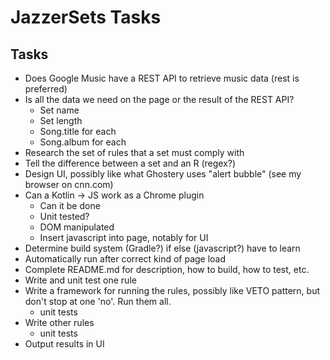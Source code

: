 # JazzerSets Tasks

## Tasks

* Does Google Music have a REST API to retrieve music data (rest is preferred) 
* Is all the data we need on the page or the result of the REST API?
  * Set name
  * Set length
  * Song.title for each
  * Song.album for each
* Research the set of rules that a set must comply with
* Tell the difference between a set and an R (regex?)
* Design UI, possibly like what Ghostery uses "alert bubble" (see my browser on cnn.com)
* Can a Kotlin -> JS work as a Chrome plugin
  * Can it be done
  * Unit tested?
  * DOM manipulated
  * Insert javascript into page, notably for UI
* Determine build system (Gradle?) if else (javascript?) have to learn
* Automatically run after correct kind of page load
* Complete README.md for description, how to build, how to test, etc.
* Write and unit test one rule
* Write a framework for running the rules, possibly like VETO pattern, but don't stop at one 'no'. Run them all.
  * unit tests
* Write other rules
  * unit tests
* Output results in UI
